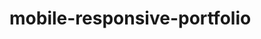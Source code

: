 # mobile-responsive-portfolio

<!-- Also, please try leaving a few comments in the HTML and CSS code. Comments are great because they allow you to quickly understand what the code is meant to do. As for the readme, please include a link to the website and a screenshot.  -->